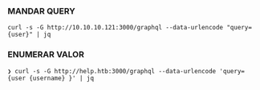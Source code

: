 

### MANDAR QUERY
```shell
curl -s -G http://10.10.10.121:3000/graphql --data-urlencode "query={user}" | jq
```

### ENUMERAR VALOR
```shell
❯ curl -s -G http://help.htb:3000/graphql --data-urlencode 'query={user {username} }' | jq
```